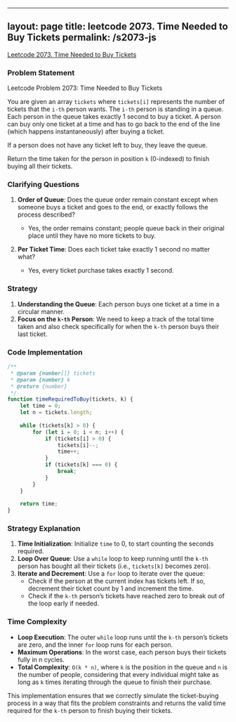 
---
layout: page
title: leetcode 2073. Time Needed to Buy Tickets
permalink: /s2073-js
---
[Leetcode 2073. Time Needed to Buy Tickets](https://algoadvance.github.io/algoadvance/l2073)
### Problem Statement

Leetcode Problem 2073: Time Needed to Buy Tickets

You are given an array `tickets` where `tickets[i]` represents the number of tickets that the `i-th` person wants. The `i-th` person is standing in a queue. Each person in the queue takes exactly 1 second to buy a ticket. A person can buy only one ticket at a time and has to go back to the end of the line (which happens instantaneously) after buying a ticket.

If a person does not have any ticket left to buy, they leave the queue.

Return the time taken for the person in position `k` (0-indexed) to finish buying all their tickets.

### Clarifying Questions

1. **Order of Queue**: Does the queue order remain constant except when someone buys a ticket and goes to the end, or exactly follows the process described?
    - Yes, the order remains constant; people queue back in their original place until they have no more tickets to buy.
    
2. **Per Ticket Time**: Does each ticket take exactly 1 second no matter what?
    - Yes, every ticket purchase takes exactly 1 second.

### Strategy

1. **Understanding the Queue**: Each person buys one ticket at a time in a circular manner.
2. **Focus on the `k-th` Person**: We need to keep a track of the total time taken and also check specifically for when the `k-th` person buys their last ticket.

### Code Implementation

```javascript
/**
 * @param {number[]} tickets
 * @param {number} k 
 * @return {number}
 */
function timeRequiredToBuy(tickets, k) {
    let time = 0;
    let n = tickets.length;
    
    while (tickets[k] > 0) {
        for (let i = 0; i < n; i++) {
            if (tickets[i] > 0) {
                tickets[i]--;
                time++;
            }
            if (tickets[k] === 0) {
                break;
            }
        }
    }
    
    return time;
}
```

### Strategy Explanation

1. **Time Initialization**: Initialize `time` to 0, to start counting the seconds required.
2. **Loop Over Queue**: Use a `while` loop to keep running until the `k-th` person has bought all their tickets (i.e., `tickets[k]` becomes zero).
3. **Iterate and Decrement**: Use a `for` loop to iterate over the queue:
   - Check if the person at the current index has tickets left. If so, decrement their ticket count by 1 and increment the time.
   - Check if the `k-th` person’s tickets have reached zero to break out of the loop early if needed.

### Time Complexity

- **Loop Execution**: The outer `while` loop runs until the `k-th` person’s tickets are zero, and the inner `for` loop runs for each person.
- **Maximum Operations**: In the worst case, each person buys their tickets fully in n cycles.
- **Total Complexity**: `O(k * n)`, where `k` is the position in the queue and `n` is the number of people, considering that every individual might take as long as `k` times iterating through the queue to finish their purchase.

This implementation ensures that we correctly simulate the ticket-buying process in a way that fits the problem constraints and returns the valid time required for the `k-th` person to finish buying their tickets.